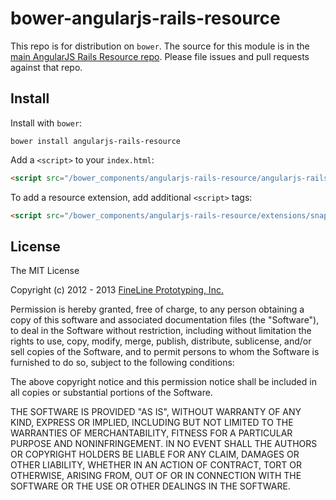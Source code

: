 # bower-angularjs-rails-resource

This repo is for distribution on `bower`. The source for this module is in the
[main AngularJS Rails Resource repo](https://github.com/tpodom/angularjs-rails-resource).
Please file issues and pull requests against that repo.

## Install

Install with `bower`:

```shell
bower install angularjs-rails-resource
```

Add a `<script>` to your `index.html`:

```html
<script src="/bower_components/angularjs-rails-resource/angularjs-rails-resource.js"></script>
```

To add a resource extension, add additional `<script>` tags:

```html
<script src="/bower_components/angularjs-rails-resource/extensions/snapshots.js"></script>
```

## License

The MIT License

Copyright (c) 2012 - 2013 [FineLine Prototyping, Inc.](http://www.finelineprototyping.com)

Permission is hereby granted, free of charge, to any person obtaining a copy
of this software and associated documentation files (the "Software"), to deal
in the Software without restriction, including without limitation the rights
to use, copy, modify, merge, publish, distribute, sublicense, and/or sell
copies of the Software, and to permit persons to whom the Software is
furnished to do so, subject to the following conditions:

The above copyright notice and this permission notice shall be included in
all copies or substantial portions of the Software.

THE SOFTWARE IS PROVIDED "AS IS", WITHOUT WARRANTY OF ANY KIND, EXPRESS OR
IMPLIED, INCLUDING BUT NOT LIMITED TO THE WARRANTIES OF MERCHANTABILITY,
FITNESS FOR A PARTICULAR PURPOSE AND NONINFRINGEMENT. IN NO EVENT SHALL THE
AUTHORS OR COPYRIGHT HOLDERS BE LIABLE FOR ANY CLAIM, DAMAGES OR OTHER
LIABILITY, WHETHER IN AN ACTION OF CONTRACT, TORT OR OTHERWISE, ARISING FROM,
OUT OF OR IN CONNECTION WITH THE SOFTWARE OR THE USE OR OTHER DEALINGS IN
THE SOFTWARE.